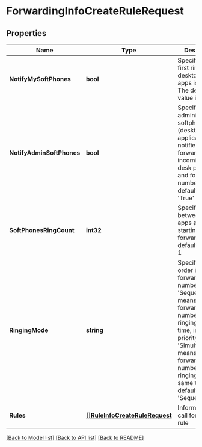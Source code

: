 # ForwardingInfoCreateRuleRequest

## Properties
Name | Type | Description | Notes
------------ | ------------- | ------------- | -------------
**NotifyMySoftPhones** | **bool** | Specifies if the first ring on desktop/mobile apps is enabled. The default value is &#39;True&#39; | [optional] [default to null]
**NotifyAdminSoftPhones** | **bool** | Specifies if the administrator&#39;s softphone (desktop application) is notified before forwarding the incoming call to desk phones and forwarding numbers. The default value is &#39;True&#39; | [optional] [default to null]
**SoftPhonesRingCount** | **int32** | Specifies delay between ring on apps and starting of a call forwarding. The default value is 1 | [optional] [default to null]
**RingingMode** | **string** | Specifies the order in which forwarding numbers ring. &#39;Sequentially&#39; means that forwarding numbers are ringing one at a time, in order of priority. &#39;Simultaneously&#39; means that forwarding numbers are ringing all at the same time. The default value is &#39;Sequentially&#39; | [optional] [default to null]
**Rules** | [**[]RuleInfoCreateRuleRequest**](RuleInfoCreateRuleRequest.md) | Information on a call forwarding rule | [optional] [default to null]

[[Back to Model list]](../README.md#documentation-for-models) [[Back to API list]](../README.md#documentation-for-api-endpoints) [[Back to README]](../README.md)


